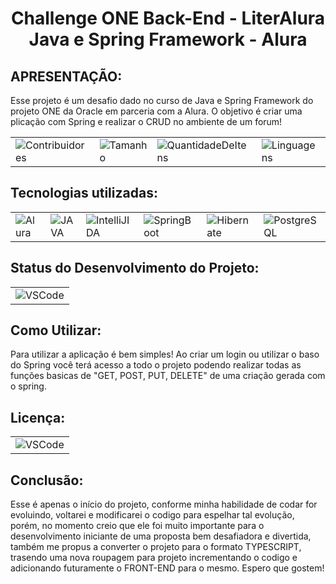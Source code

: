<h1 align="center">
Challenge ONE Back-End - LiterAlura<br>
Java e Spring Framework - Alura
</h1>
<div><h2>APRESENTAÇÃO:</h2>
<p>Esse projeto é um desafio dado no curso de Java e Spring Framework do projeto ONE da Oracle em parceria com a Alura.
O objetivo é criar uma plicação com Spring e realizar o CRUD no ambiente de um forum!
</div>
<table align="center">
    <tr>
<td><img alt="Contribuidores" src="https://img.shields.io/github/contributors/Wesleykfg/Challenge-One-Forum-Hub?style=for-the-badge"/></td>
<td><img alt="Tamanho" src="https://img.shields.io/github/languages/code-size/Wesleykfg/Challenge-One-Forum-Hub?style=for-the-badge"/></td>
<td><img alt="QuantidadeDeItens" src="https://img.shields.io/github/directory-file-count/Wesleykfg/Challenge-One-Forum-Hub?style=for-the-badge"/></td>
<td><img alt="Linguagens" src="https://img.shields.io/github/languages/count/Wesleykfg/Challenge-One-Forum-Hub?style=for-the-badge"/></td>
    </tr>
</table>

<div><h2>Tecnologias utilizadas:</h2>


<table align="center">
    <tr>
        <td><img alt="Alura" src="https://custom-icon-badges.demolab.com/badge/Alura-001332?logo=alura-white&logoColor=fff"/></td>
        <td><img alt="JAVA" src="https://img.shields.io/badge/Java-%23ED8B00.svg?logo=openjdk&logoColor=white"/></td>
        <td><img alt="IntelliJIDA" src="https://img.shields.io/badge/IntelliJIDEA-000000.svg?logo=intellij-idea&logoColor=white"/></td>
      <td><img alt="SpringBoot" src="https://img.shields.io/badge/Spring%20Boot-6DB33F?logo=springboot&logoColor=fff"/></td>
      <td><img alt="Hibernate" src="https://img.shields.io/badge/Hibernate-59666C?logo=hibernate&logoColor=fff"/></td>
      <td><img alt="PostgreSQL" src="https://img.shields.io/badge/MySQL-4479A1?logo=mysql&logoColor=fff"/></td>
    </tr>
</table>

<div><h2>Status do Desenvolvimento do Projeto:</h2>
 
 <table align="center">
    <tr>
        <td><img alt="VSCode" src="https://img.shields.io/badge/Status%20-%20EM%20DESENVOLVIMENTO%20-%20green?style=for-the-badge"/></td>
    </tr>
</table>

<div><h2>Como Utilizar:</h2>
Para utilizar a aplicação é bem simples!
Ao criar um login ou utilizar o baso do Spring você terá acesso a todo o projeto podendo realizar todas as funções basicas de "GET, POST, PUT, DELETE" de uma criação gerada com o spring.

<div><h2>Licença:</h2>
 
 <table align="center">
    <tr>
        <td><img alt="VSCode" src="https://img.shields.io/github/license/Wesleykfg/Challenge-One01-Conversor-de-moedas"/></td>
    </tr>
</table>

<div><h2>Conclusão:</h2>
Esse é apenas o início do projeto, conforme minha habilidade de codar for evoluindo, voltarei e modificarei o codigo para espelhar tal evolução, porém, no momento
creio que ele foi muito importante para o desenvolvimento iniciante de uma proposta bem desafiadora e divertida, também me propus a converter o projeto para o
formato TYPESCRIPT, trasendo uma nova roupagem para projeto incrementando o codigo e adicionando futuramente o FRONT-END para o mesmo.
Espero que gostem!
</div>
